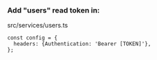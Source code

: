 ### Add "users" read token in:
src/services/users.ts

    const config = {
      headers: {Authentication: 'Bearer [TOKEN]'},
    };